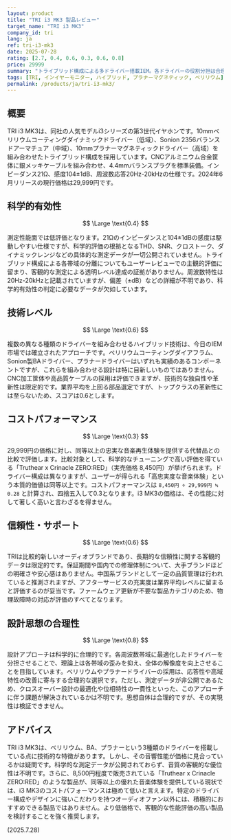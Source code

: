 ```yaml
---
layout: product
title: "TRI i3 MK3 製品レビュー"
target_name: "TRI i3 MK3"
company_id: tri
lang: ja
ref: tri-i3-mk3
date: 2025-07-28
rating: [2.7, 0.4, 0.6, 0.3, 0.6, 0.8]
price: 29999
summary: "トライブリッド構成による多ドライバー搭載IEM。各ドライバーの役割分担は合理的だが、測定データが非公開で科学的有効性は不明。同等の音楽体験を提供するより安価な競合製品が存在するため、コストパフォーマンスは著しく低い。"
tags: [TRI, インイヤーモニター, ハイブリッド, プラナーマグネティック, ベリリウム]
permalink: /products/ja/tri-i3-mk3/
---
```

## 概要

TRI i3 MK3は、同社の人気モデルi3シリーズの第3世代イヤホンです。10mmベリリウムコーティングダイナミックドライバー（低域）、Sonion 2356バランスドアーマチュア（中域）、10mmプラナーマグネティックドライバー（高域）を組み合わせたトライブリッド構成を採用しています。CNCアルミニウム合金筐体に銀メッキケーブルを組み合わせ、4.4mmバランスプラグを標準装備。インピーダンス21Ω、感度104±1dB、周波数応答20Hz-20kHzの仕様です。2024年6月リリースの現行価格は29,999円です。

## 科学的有効性

$$ \Large \text{0.4} $$

測定性能面では低評価となります。21Ωのインピーダンスと104±1dBの感度は駆動しやすい仕様ですが、科学的評価の根拠となるTHD、SNR、クロストーク、ダイナミックレンジなどの具体的な測定データが一切公開されていません。トライブリッド構成による各帯域の分離についてもユーザーレビューでの主観的評価に留まり、客観的な測定による透明レベル達成の証拠がありません。周波数特性は20Hz-20kHzと記載されていますが、偏差（±dB）などの詳細が不明であり、科学的有効性の判定に必要なデータが欠如しています。

## 技術レベル

$$ \Large \text{0.6} $$

複数の異なる種類のドライバーを組み合わせるハイブリッド技術は、今日のIEM市場では確立されたアプローチです。ベリリウムコーティングダイアフラム、Sonion製BAドライバー、プラナードライバーはいずれも実績のあるコンポーネントですが、これらを組み合わせる設計は特に目新しいものではありません。CNC加工筐体や高品質ケーブルの採用は評価できますが、技術的な独自性や革新性は限定的です。業界平均を上回る部品選定ですが、トップクラスの革新性には至らないため、スコアは0.6とします。

## コストパフォーマンス

$$ \Large \text{0.3} $$

29,999円の価格に対し、同等以上の忠実な音楽再生体験を提供する代替品との比較で評価します。比較対象として、科学的なチューニングで高い評価を得ている「Truthear x Crinacle ZERO:RED」（実売価格 8,450円）が挙げられます。ドライバー構成は異なりますが、ユーザーが得られる「高忠実度な音楽体験」という本質的価値は同等以上です。コストパフォーマンスは `8,450円 ÷ 29,999円 ≒ 0.28` と計算され、四捨五入して0.3となります。i3 MK3の価格は、その性能に対して著しく高いと言わざるを得ません。

## 信頼性・サポート

$$ \Large \text{0.6} $$

TRIは比較的新しいオーディオブランドであり、長期的な信頼性に関する客観的データは限定的です。保証期間や国内での修理体制について、大手ブランドほどの明確さや安心感はありません。中国系ブランドとして一定の品質管理は行われていると推測されますが、アフターサービスの充実度は業界平均レベルに留まると評価するのが妥当です。ファームウェア更新が不要な製品カテゴリのため、物理故障時の対応が評価のすべてとなります。

## 設計思想の合理性

$$ \Large \text{0.8} $$

設計アプローチは科学的に合理的です。各周波数帯域に最適化したドライバーを分担させることで、理論上は各帯域の歪みを抑え、全体の解像度を向上させることを目指しています。ベリリウムやプラナードライバーの採用は、応答性や高域特性の改善に寄与する合理的な選択です。ただし、測定データが非公開であるため、クロスオーバー設計の最適化や位相特性の一貫性といった、このアプローチに伴う課題が解決されているかは不明です。思想自体は合理的ですが、その実現性は検証できません。

## アドバイス

TRI i3 MK3は、ベリリウム、BA、プラナーという3種類のドライバーを搭載している点に技術的な特徴があります。しかし、その音響性能が価格に見合っているかは疑問です。科学的な測定データが公開されておらず、音質の客観的な優位性は不明です。さらに、8,500円程度で販売されている「Truthear x Crinacle ZERO:RED」のような製品が、同等以上の優れた音楽体験を提供している現状では、i3 MK3のコストパフォーマンスは極めて低いと言えます。特定のドライバー構成やデザインに強いこだわりを持つオーディオファン以外には、積極的におすすめできる製品ではありません。より低価格で、客観的な性能評価の高い製品を検討することを強く推奨します。

(2025.7.28)
